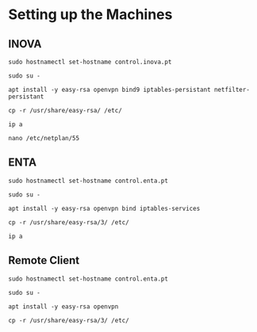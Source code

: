 # Setting up the Machines
## INOVA
```
sudo hostnamectl set-hostname control.inova.pt
```

```
sudo su -
```

```
apt install -y easy-rsa openvpn bind9 iptables-persistant netfilter-persistant
```

```
cp -r /usr/share/easy-rsa/ /etc/
```

```
ip a
```

```
nano /etc/netplan/55
```




## ENTA
```
sudo hostnamectl set-hostname control.enta.pt
```

```
sudo su -
```

```
apt install -y easy-rsa openvpn bind iptables-services
```

```
cp -r /usr/share/easy-rsa/3/ /etc/
```

```
ip a
```

## Remote Client
```
sudo hostnamectl set-hostname control.enta.pt
```

```
sudo su -
```

```
apt install -y easy-rsa openvpn
```

```
cp -r /usr/share/easy-rsa/3/ /etc/
```
